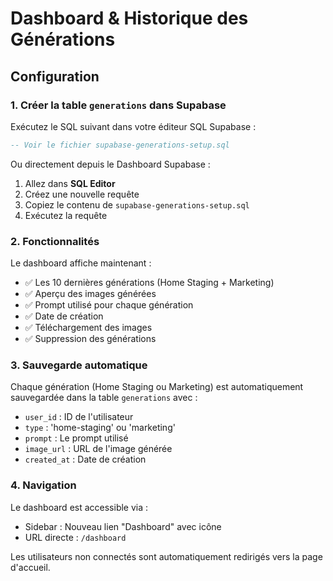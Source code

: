 # Dashboard & Historique des Générations

## Configuration

### 1. Créer la table `generations` dans Supabase

Exécutez le SQL suivant dans votre éditeur SQL Supabase :

```sql
-- Voir le fichier supabase-generations-setup.sql
```

Ou directement depuis le Dashboard Supabase :
1. Allez dans **SQL Editor**
2. Créez une nouvelle requête
3. Copiez le contenu de `supabase-generations-setup.sql`
4. Exécutez la requête

### 2. Fonctionnalités

Le dashboard affiche maintenant :
- ✅ Les 10 dernières générations (Home Staging + Marketing)
- ✅ Aperçu des images générées
- ✅ Prompt utilisé pour chaque génération
- ✅ Date de création
- ✅ Téléchargement des images
- ✅ Suppression des générations

### 3. Sauvegarde automatique

Chaque génération (Home Staging ou Marketing) est automatiquement sauvegardée dans la table `generations` avec :
- `user_id` : ID de l'utilisateur
- `type` : 'home-staging' ou 'marketing'
- `prompt` : Le prompt utilisé
- `image_url` : URL de l'image générée
- `created_at` : Date de création

### 4. Navigation

Le dashboard est accessible via :
- Sidebar : Nouveau lien "Dashboard" avec icône
- URL directe : `/dashboard`

Les utilisateurs non connectés sont automatiquement redirigés vers la page d'accueil.

